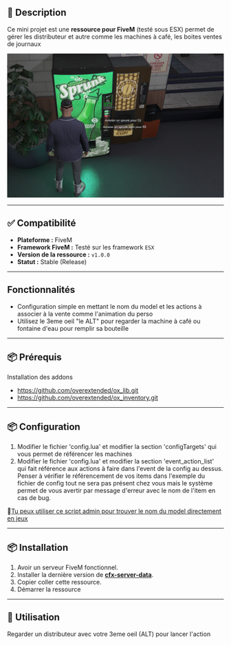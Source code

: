 ## 📜 Description
Ce mini projet est une **ressource pour FiveM** (testé sous ESX) permet de gérer les distributeur et autre comme les machines à café, les boites ventes de journaux

[![Nom de la vidéo](https://raw.githubusercontent.com/Casimodo/fivem_ton_distributeur/refs/heads/main/capture.png)](https://www.youtube.com/watch?v=uFk1ndrsQ0w)

---

## ✅ Compatibilité

- **Plateforme :** FiveM
- **Framework FiveM :** Testé sur les framework `ESX`
- **Version de la ressource :** `v1.0.0`
- **Statut :** Stable (Release)

---

##  Fonctionnalités

- Configuration simple en mettant le nom du model et les actions à associer à la vente comme l'animation du perso
- Utilisez le 3eme oeil "le ALT" pour regarder la machine à café ou fontaine d'eau pour remplir sa bouteille

---

## 📦 Prérequis

Installation des addons
- https://github.com/overextended/ox_lib.git
- https://github.com/overextended/ox_inventory.git

---

## 📦 Configuration

1. Modifier le fichier 'config.lua' et modifier la section 'configTargets' qui vous permet de référencer les machines
2. Modifier le fichier 'config.lua' et modifier la section 'event_action_list' qui fait référence aux actions à faire dans l'event de la config au dessus.
Penser à vérifier le référencement de vos items dans l'exemple du fichier de config tout ne sera pas présent chez vous mais le système permet de vous avertir par message d'erreur avec le nom de l'item en cas de bug.

🧭[Tu peux utiliser ce script admin pour trouver le nom du model directement en jeux](https://github.com/Casimodo/fivem_ton_raycast)

---

## 📦 Installation

1. Avoir un serveur FiveM fonctionnel.
2. Installer la dernière version de [**cfx-server-data**](https://github.com/citizenfx/cfx-server-data).
3. Copier coller cette ressource.
4. Démarrer la ressource

---

## 🚀 Utilisation

Regarder un distributeur avec votre 3eme oeil (ALT) pour lancer l'action
